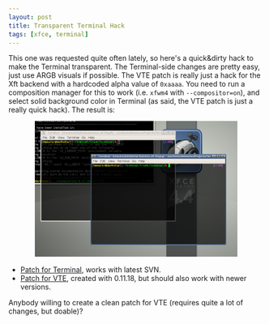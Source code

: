 ```yaml
---
layout: post
title: Transparent Terminal Hack
tags: [xfce, terminal]
---
```


This one was requested quite often lately, so here's a quick&dirty hack to make the Terminal transparent. The Terminal-side changes are pretty easy, just use ARGB visuals if possible. The VTE patch is really just a hack for the Xft backend with a hardcoded alpha value of <code>0xaaaa</code>. You need to run a composition manager for this to work (i.e. <code>xfwm4</code> with <code>--compositor=on</code>), and select solid background color in Terminal (as said, the VTE patch is just a really quick hack). The result is:

<center><a href="/images/2006/terminal-transparent.png"><img src="/images/2006/terminal-transparent.png" width="400" /></a></center>

<ul>
<li><a href="/files/patches/transparent-hack-Terminal.patch">Patch for Terminal</a>, works with latest SVN.</li>
<li><a href="/files/patches/transparent-hack-VTE.patch">Patch for VTE</a>, created with 0.11.18, but should also work with newer versions.</li>
</ul>

Anybody willing to create a clean patch for VTE (requires quite a lot of changes, but doable)?

